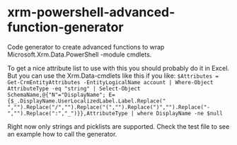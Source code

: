 # xrm-powershell-advanced-function-generator
Code generator to create advanced functions to wrap Microsoft.Xrm.Data.PowerShell -module cmdlets.

To get a nice attribute list to use with this you should probably do it in Excel. But you can use the Xrm.Data-cmdlets like this if you like:
`$Attributes = Get-CrmEntityAttributes -EntityLogicalName account | Where-Object AttributeType -eq "string" | Select-Object SchemaName,@{"N"="DisplayName"; E={$_.DisplayName.UserLocalizedLabel.Label.Replace(" ","").Replace("/","").Replace("(","").Replace(")","").Replace("-","").Replace(":","_")}},AttributeType | where DisplayName -ne $null`

Right now only strings and picklists are supported. Check the test file to see an example how to call the generator.